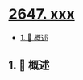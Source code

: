 # [2647. xxx](https://github.com/Tdahuyou/TNotes.leetcode/tree/main/notes/2647.%20xxx)

<!-- region:toc -->

- [1. 📝 概述](#1--概述)

<!-- endregion:toc -->

## 1. 📝 概述
